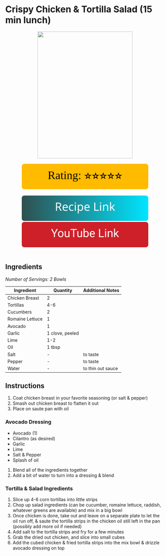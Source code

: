 # Crispy Chicken & Tortilla Salad (15 min lunch)
<p align="center">
  <img src="images/crispy-chicken-tortilla-salad.jpg" width="300" height="400">
</p>

<div align="center">
  <img src="../graphics/svg/stars-5.svg" alt="Rating">
</div>

<br>

<div align="center">
  <a href="https://prohomecooks.com/blogs/recipes/15-minute-lunches-to-help-you-power-through-your-day">
    <img src="../graphics/svg/link-button-recipe.svg" alt="Recipe Link">
  </a>
</div>

<div align="center">
  <a href="https://youtu.be/7Yo54RiBUx0?t=474">
    <img src="../graphics/svg/link-button-youtube.svg" alt="YouTube Link">
  </a>
</div>

<br>

## Ingredients
*Number of Servings: 2 Bowls*

| Ingredient | Quantity | Additional Notes |
| --- | --- | --- |
| Chicken Breast | 2 |
| Tortillas | 4-6 |
| Cucumbers | 2 |
| Romaine Lettuce | 1 |
| Avocado | 1 |
| Garlic | 1 clove, peeled |
| Lime | 1-2 |
| Oil | 1 tbsp |
| Salt | - | to taste |
| Pepper | - | to taste |
| Water | - | to thin out sauce |

## Instructions
1. Coat chicken breast in your favorite seasoning (or salt & pepper)
2. Smash out chicken breast to flatten it out
3. Place on saute pan with oil

### Avocado Dressing
- Avocado (1)
- Cilantro (as desired)
- Garlic
- Lime
- Salt & Pepper
- Splash of oil

1. Blend all of the ingredients together
2. Add a bit of water to turn into a dressing & blend

### Tortilla & Salad Ingredients
1. Slice up 4-6 corn tortillas into little strips
2. Chop up salad ingredients (can be cucumber, romaine lettuce, raddish, whatever greens are available) and mix in a big bowl
3. Once chicken is done, take out and leave on a separate plate to let the oil run off, & saute the tortilla strips in the chicken oil still left in the pan (possibly add more oil if needed)
4. Add salt to the tortilla strips and fry for a few minutes
5. Grab the dried out chicken, and slice into small cubes
6. Add the cubed chicken & fried tortilla strips into the mix bowl & drizzle avocado dressing on top
